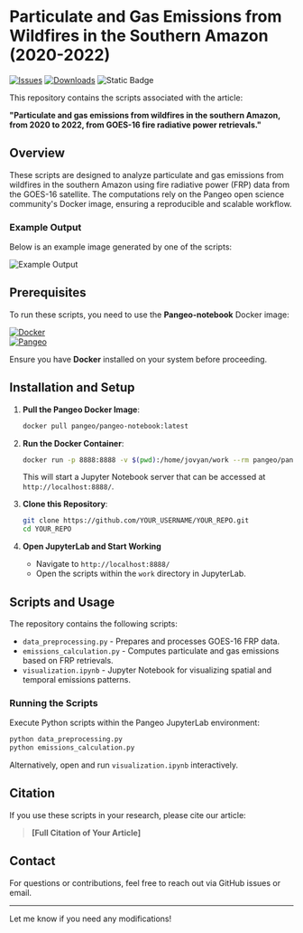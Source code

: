 # Particulate and Gas Emissions from Wildfires in the Southern Amazon (2020-2022)

[![Issues](https://img.shields.io/github/issues/thiago-vg/Teste_Repo)](https://github.com/thiago-vg/Teste_Repo/issues)
[![Downloads](https://img.shields.io/github/downloads/thiago-vg/Teste_Repo/total)](https://github.com/thiago-vg/Teste_Repo/releases)
![Static Badge](https://img.shields.io/badge/lines%20of%20code-13k%2B-green)

This repository contains the scripts associated with the article:

**"Particulate and gas emissions from wildfires in the southern Amazon, from 2020 to 2022, from GOES-16 fire radiative power retrievals."**

## Overview
These scripts are designed to analyze particulate and gas emissions from wildfires in the southern Amazon using fire radiative power (FRP) data from the GOES-16 satellite. The computations rely on the Pangeo open science community's Docker image, ensuring a reproducible and scalable workflow.

### Example Output
Below is an example image generated by one of the scripts:

![Example Output](path_to_image.png)

## Prerequisites
To run these scripts, you need to use the **Pangeo-notebook** Docker image:

[![Docker](https://img.shields.io/badge/Docker-Hub-blue?logo=docker)](https://hub.docker.com/r/pangeo/pangeo-notebook)  
[![Pangeo](https://img.shields.io/badge/Pangeo-Open%20Science-green?logo=python)](https://www.pangeo.io/)

Ensure you have **Docker** installed on your system before proceeding.

## Installation and Setup

1. **Pull the Pangeo Docker Image**:
   ```sh
   docker pull pangeo/pangeo-notebook:latest
   ```

2. **Run the Docker Container**:
   ```sh
   docker run -p 8888:8888 -v $(pwd):/home/jovyan/work --rm pangeo/pangeo-notebook
   ```
   This will start a Jupyter Notebook server that can be accessed at `http://localhost:8888/`.

3. **Clone this Repository**:
   ```sh
   git clone https://github.com/YOUR_USERNAME/YOUR_REPO.git
   cd YOUR_REPO
   ```

4. **Open JupyterLab and Start Working**
   - Navigate to `http://localhost:8888/`
   - Open the scripts within the `work` directory in JupyterLab.

## Scripts and Usage
The repository contains the following scripts:

- `data_preprocessing.py` - Prepares and processes GOES-16 FRP data.
- `emissions_calculation.py` - Computes particulate and gas emissions based on FRP retrievals.
- `visualization.ipynb` - Jupyter Notebook for visualizing spatial and temporal emissions patterns.

### Running the Scripts
Execute Python scripts within the Pangeo JupyterLab environment:
```sh
python data_preprocessing.py
python emissions_calculation.py
```
Alternatively, open and run `visualization.ipynb` interactively.

## Citation
If you use these scripts in your research, please cite our article:
> **[Full Citation of Your Article]**

## Contact
For questions or contributions, feel free to reach out via GitHub issues or email.

---

Let me know if you need any modifications!

